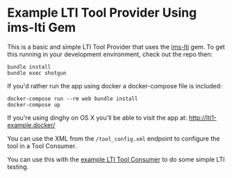 # Example LTI Tool Provider Using ims-lti Gem

This is a basic and simple LTI Tool Provider that uses the
[ims-lti](https://github.com/instructure/ims-lti) gem.
To get this running in your development environment, check out the repo then:

    bundle install
    bundle exec shotgun

If you'd rather run the app using docker a docker-compose file is included:

    docker-compose run --rm web bundle install
    docker-compose up

If you're using dinghy on OS X you'll be able to visit the app at: http://lti1-example.docker/

You can use the XML from the `/tool_config.xml` endpoint to configure the tool in a Tool Consumer.

You can use this with the [example LTI Tool Consumer](https://github.com/instructure/lti_tool_consumer_example)
to do some simple LTI testing.

